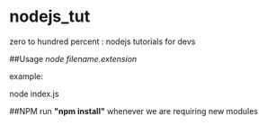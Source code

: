 # nodejs_tut
zero to hundred percent : nodejs tutorials for devs

##Usage
_node filename.extension_

example:

node index.js

##NPM
run __"npm install"__
whenever we are requiring new modules

